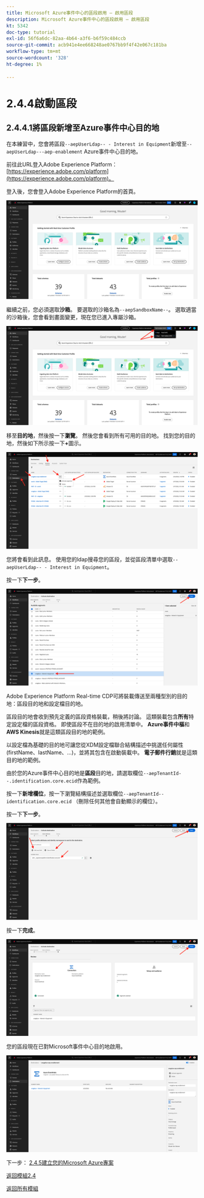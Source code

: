 ```yaml
---
title: Microsoft Azure事件中心的區段啟用 — 啟用區段
description: Microsoft Azure事件中心的區段啟用 — 啟用區段
kt: 5342
doc-type: tutorial
exl-id: 56f6a6dc-82aa-4b64-a3f6-b6f59c484ccb
source-git-commit: acb941e4ee668248ae0767bb9f4f42e067c181ba
workflow-type: tm+mt
source-wordcount: '328'
ht-degree: 1%

---
```


# 2.4.4啟動區段

## 2.4.4.1將區段新增至Azure事件中心目的地

在本練習中，您會將區段`--aepUserLdap-- - Interest in Equipment`新增至`--aepUserLdap---aep-enablement` Azure事件中心目的地。

前往此URL登入Adobe Experience Platform： [https://experience.adobe.com/platform](https://experience.adobe.com/platform)。

登入後，您會登入Adobe Experience Platform的首頁。

![資料擷取](./../../../modules/datacollection/module1.2/images/home.png)

繼續之前，您必須選取&#x200B;**沙箱**。 要選取的沙箱名為``--aepSandboxName--``。 選取適當的沙箱後，您會看到畫面變更，現在您已進入專屬沙箱。

![資料擷取](./../../../modules/datacollection/module1.2/images/sb1.png)

移至&#x200B;**目的地**，然後按一下&#x200B;**瀏覽**。 然後您會看到所有可用的目的地。 找到您的目的地，然後如下所示按一下&#x200B;**+**&#x200B;圖示。

![5-01-select-destination.png](./images/5-01-select-destination.png)

您將會看到此訊息。 使用您的ldap搜尋您的區段，並從區段清單中選取`--aepUserLdap-- - Interest in Equipment`。

按一下&#x200B;**下一步**。

![5-04-select-segment.png](./images/5-04-select-segment.png)

Adobe Experience Platform Real-time CDP可將裝載傳送至兩種型別的目的地：區段目的地和設定檔目的地。

區段目的地會收到預先定義的區段資格裝載，稍後將討論。 這類裝載包含&#x200B;**所有**&#x200B;特定設定檔的區段資格。 即使區段不在目的地的啟用清單中。 **Azure事件中樞**&#x200B;和&#x200B;**AWS Kinesis**&#x200B;就是這類區段目的地的範例。

以設定檔為基礎的目的地可讓您從XDM設定檔聯合結構描述中挑選任何屬性(firstName、lastName、...)，並將其包含在啟動裝載中。 **電子郵件行銷**&#x200B;就是這類目的地的範例。

由於您的Azure事件中心目的地是&#x200B;**區段**&#x200B;目的地，請選取欄位`--aepTenantId--.identification.core.ecid`作為範例。

按一下&#x200B;**新增欄位**，按一下瀏覽結構描述並選取欄位`--aepTenantId--identification.core.ecid` （刪除任何其他會自動顯示的欄位）。

按一下&#x200B;**下一步**。

![5-05-select-attributes.png](./images/5-05-select-attributes.png)

按一下&#x200B;**完成**。

![5-06-destination-finish.png](./images/5-06-destination-finish.png)

您的區段現在已對Microsoft事件中心目的地啟用。

![5-07-destination-segment-added.png](./images/5-07-destination-segment-added.png)

下一步： [2.4.5建立您的Microsoft Azure專案](./ex5.md)

[返回模組2.4](./segment-activation-microsoft-azure-eventhub.md)

[返回所有模組](./../../../overview.md)
